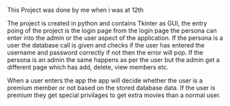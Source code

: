 This Project was done by me when i was at 12th

The project is created in python and contains Tkinter as GUI,
the entry poing of the project is the login page from the login page
the persona can enter into the admin or the user aspect of the application.
If the persona is a user the database call is given and checks if the user has entered
the username and password correctly if not then the error will pop.
If the persona is an admin the same happens as per the user but the admin get a different
page which has add, delete, view members etc.

When a user enters the app the app will decide whether the user is a 
premium member or not based on the stored database data.
If the user is premium they get special privilages to get extra movies than
a normal user.
